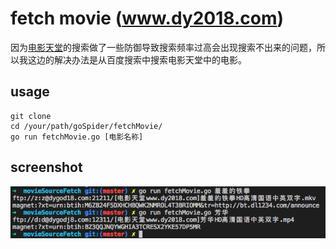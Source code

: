# fetch movie (www.dy2018.com)

因为[电影天堂](http://www.dy2018.com)的搜索做了一些防御导致搜索频率过高会出现搜索不出来的问题，所以我这边的解决办法是从百度搜索中搜索电影天堂中的电影。

## usage

```
git clone
cd /your/path/goSpider/fetchMovie/
go run fetchMovie.go [电影名称]
```

## screenshot

![screenshot](https://github.com/zmisgod/goSpider/blob/master/demo/fetchmovie.png)